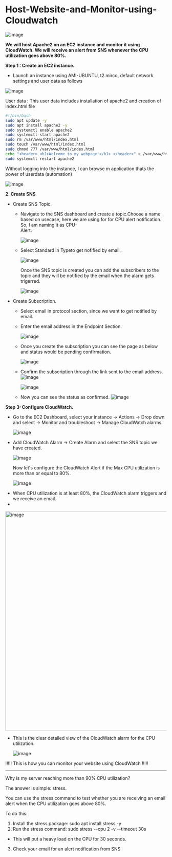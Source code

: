 # Host-Website-and-Monitor-using-Cloudwatch

![image](https://github.com/Vicky2KR/Host-Website-and-Monitor-using-Cloudwatch/assets/115537512/8c886e4f-7577-4773-9ded-db1f4147ef0a)


**We will host Apache2 on an EC2 instance and monitor it using CloudWatch. We will receive an alert from SNS whenever the CPU utilization goes above 80%.**

**Step 1 : Create an EC2 instance.**

- Launch an instance using AMI-UBUNTU, t2.mirco, default network settings and user data as follows

![image](https://github.com/Vicky2KR/Host-Website-and-Monitor-using-Cloudwatch/assets/115537512/5859c45b-0d40-4f8e-a494-2963d6832ad5)

User data : This user data includes installation of apache2 and creation of index.html file

```bash
#!/bin/bash
sudo apt update -y
sudo apt install apache2 -y
sudo systemctl enable apache2
sudo systemctl start apache2
sudo rm /var/www/html/index.html
sudo touch /var/www/html/index.html
sudo chmod 777 /var/www/html/index.html
echo "<header> <h1>Welcome to my webpage!</h1> </header>" > /var/www/html/index.html
sudo systemctl restart apache2

```


Without logging into the instance, I can browse m application thats the power of userdata (automation)

![image](https://github.com/Vicky2KR/Host-Website-and-Monitor-using-Cloudwatch/assets/115537512/42970dd9-f9de-4fc0-a1ba-ac127ba51044)



**2. Create SNS**

  - Create SNS Topic.
     * Navigate to the SNS dashboard and create a topic.Choose a name based on usecase, here we are using for for CPU alert notification. So, I am naming it as CPU-    
       Alert. 
    
       ![image](https://github.com/Vicky2KR/Host-Website-and-Monitor-using-Cloudwatch/assets/115537512/f9d01e3c-63a5-449f-bb7e-0dda724879dc)
       
     * Select Standard in Typeto get nofified by email.
       
       ![image](https://github.com/Vicky2KR/Host-Website-and-Monitor-using-Cloudwatch/assets/115537512/50f15ea5-5e80-4e2b-88e1-45a26e24e62e)
  
       Once the SNS topic is created you can add the subscribers  to the topic and they will be notified by the email when the alarm gets trigerred.
       
       ![image](https://github.com/Vicky2KR/Host-Website-and-Monitor-using-Cloudwatch/assets/115537512/25e3f259-f048-4d21-a2bc-0fd016893e32)
     
  - Create Subscription.
     
       * Select email in protocol section, since we want to get notified by email.
       * Enter the email address in the Endpoint Section.
         
         ![image](https://github.com/Vicky2KR/Host-Website-and-Monitor-using-Cloudwatch/assets/115537512/0d2bb762-0252-4172-9bfc-05149fe7a4d0)
  
      * Once you create the subscription you can see the page as below and status would be pending confirmation.
  
         ![image](https://github.com/Vicky2KR/Host-Website-and-Monitor-using-Cloudwatch/assets/115537512/71af5032-c921-4c94-93f3-d8a144f1f618)
        
      * Confirm the subscription  through the link sent to the email address.
        ![image](https://github.com/Vicky2KR/Host-Website-and-Monitor-using-Cloudwatch/assets/115537512/4caa51c6-4698-4e4a-8db5-9ec639284ab9)
  
        ![image](https://github.com/Vicky2KR/Host-Website-and-Monitor-using-Cloudwatch/assets/115537512/c3ce297e-f29d-4b62-8a4a-cdb98c6738d1)
  
      * Now you can see the status as confirmed.
        ![image](https://github.com/Vicky2KR/Host-Website-and-Monitor-using-Cloudwatch/assets/115537512/542bd5d9-5dde-4fc3-b521-01a0cf30e160)

**Step 3: Configure CloudWatch.**

  - Go to the EC2 Dashboard, select your instance -> Actions -> Drop down and select -> Monitor and troubleshoot -> Manage CloudWatch alarms.
    
    ![image](https://github.com/Vicky2KR/Host-Website-and-Monitor-using-Cloudwatch/assets/115537512/a5737a73-5187-4c4e-b18a-4422866b36e8)

 - Add CloudWatch Alarm -> Create Alarm and select the SNS topic we have created.
   
   ![image](https://github.com/Vicky2KR/Host-Website-and-Monitor-using-Cloudwatch/assets/115537512/9467caff-679a-4055-9249-7d7301d41b88)

   Now let's configure the CloudWatch Alert if the Max CPU utilization is more than or equal to 80%.

   ![image](https://github.com/Vicky2KR/Host-Website-and-Monitor-using-Cloudwatch/assets/115537512/957f77b4-3cd6-47b2-99a4-9c0e74dc1b76)

* When CPU utilization is at least 80%, the CloudWatch alarm triggers and we receive an email.
* 
<img width="683" alt="image" src="https://github.com/Vicky2KR/Host-Website-and-Monitor-using-Cloudwatch/assets/115537512/590b8420-1563-45f0-b186-685d14d493ae">

* This is the clear detailed view of the CloudWatch alarm for the CPU utilization.

  ![image](https://github.com/Vicky2KR/Host-Website-and-Monitor-using-Cloudwatch/assets/115537512/68390a5a-fed9-4d7f-98e2-a7ccff4839bb)


!!!!! This is how you can monitor your website using CloudWatch !!!!!

*********************************************************************************************************************************************************************

Why is my server reaching more than 90% CPU utilization?

The answer is simple: stress.

You can use the stress command to test whether you are receiving an email alert when the CPU utilization goes above 80%.

To do this:

1. Install the stress package: sudo apt install stress -y
2. Run the stress command: sudo stress --cpu 2 -v --timeout 30s
* This will put a heavy load on the CPU for 30 seconds.

3. Check your email for an alert notification from SNS


  
